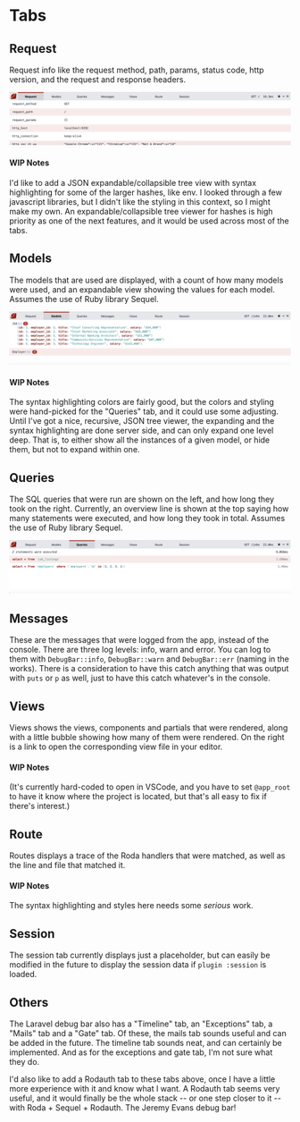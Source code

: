 # Tabs

## Request

Request info like the request method, path, params, status code, http version, and the request and response headers.

![Request Tab](docs/tabs/request.png)

#### WIP Notes
I'd like to add a JSON expandable/collapsible tree view with syntax highlighting for some of the larger hashes, like env. I looked through a few javascript libraries, but I didn't like the styling in this context, so I might make my own. An expandable/collapsible tree viewer for hashes is high priority as one of the next features, and it would be used across most of the tabs.

## Models

The models that are used are displayed, with a count of how many models were used, and an expandable view showing the values for each model. Assumes the use of Ruby library Sequel.

![Models Tab](docs/tabs/models.png)

#### WIP Notes
The syntax highlighting colors are fairly good, but the colors and styling were hand-picked for the "Queries" tab, and it could use some adjusting. Until I've got a nice, recursive, JSON tree viewer, the expanding and the syntax highlighting are done server side, and can only expand one level deep. That is, to either show all the instances of a given model, or hide them, but not to expand within one.


## Queries

The SQL queries that were run are shown on the left, and how long they took on the right. Currently, an overview line is shown at the top saying how many statements were executed, and how long they took in total. Assumes the use of Ruby library Sequel.

![Queries Tab](docs/tabs/queries.png)

## Messages

These are the messages that were logged from the app, instead of the console. There are three log levels: info, warn and error. You can log to them with `DebugBar::info`, `DebugBar::warn` and `DebugBar::err` (naming in the works). There is a consideration to have this catch anything that was output with `puts` or `p` as well, just to have this catch whatever's in the console.

## Views

Views shows the views, components and partials that were rendered, along with a little bubble showing how many of them were rendered. On the right is a link to open the corresponding view file in your editor.

#### WIP Notes
(It's currently hard-coded to open in VSCode, and you have to set `@app_root` to have it know where the project is located, but that's all easy to fix if there's interest.)

## Route

Routes displays a trace of the Roda handlers that were matched, as well as the line and file that matched it.

#### WIP Notes
The syntax highlighting and styles here needs some *serious* work.

## Session

The session tab currently displays just a placeholder, but can easily be modified in the future to display the session data if `plugin :session` is loaded.

## Others

The Laravel debug bar also has a "Timeline" tab, an "Exceptions" tab, a "Mails" tab and a "Gate" tab. Of these, the mails tab sounds useful and can be added in the future. The timeline tab sounds neat, and can certainly be implemented. And as for the exceptions and gate tab, I'm not sure what they do.

I'd also like to add a Rodauth tab to these tabs above, once I have a little more experience with it and know what I want. A Rodauth tab seems very useful, and it would finally be the whole stack -- or one step closer to it -- with Roda + Sequel + Rodauth. The Jeremy Evans debug bar!
